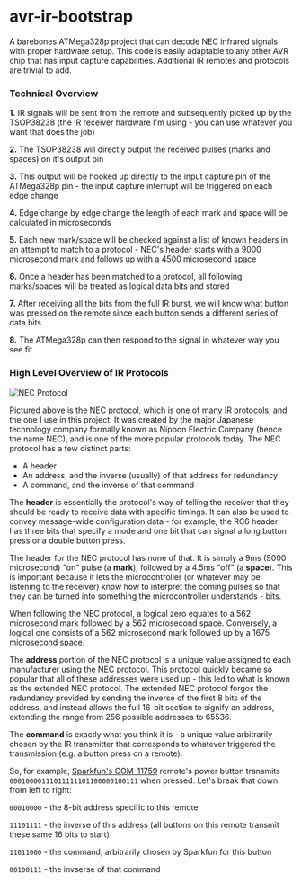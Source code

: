 # avr-ir-bootstrap

A barebones ATMega328p project that can decode NEC infrared signals with proper hardware setup.  This code is easily adaptable to any other AVR chip that has input capture capabilities.  Additional IR remotes and protocols are trivial to add.

### Technical Overview

**1.** IR signals will be sent from the remote and subsequently picked up by the TSOP38238 (the IR receiver hardware I'm using - you can use whatever you want that does the job)

**2.** The TSOP38238 will directly output the received pulses (marks and spaces) on it's output pin

**3.** This output will be hooked up directly to the input capture pin of the ATMega328p pin - the input capture interrupt will be triggered on each edge change

**4.** Edge change by edge change the length of each mark and space will be calculated in microseconds

**5.** Each new mark/space will be checked against a list of known headers in an attempt to match to a protocol - NEC's header starts with a 9000 microsecond mark and follows up with a 4500 microsecond space

**6.** Once a header has been matched to a protocol, all following marks/spaces will be treated as logical data bits and stored

**7.** After receiving all the bits from the full IR burst, we will know what button was pressed on the remote since each button sends a different series of data bits

**8.** The ATMega328p can then respond to the signal in whatever way you see fit

### High Level Overview of IR Protocols

![NEC Protocol](https://github.com/twilco/rc-car/blob/master/img/NEC_IR_Protocol.png)

Pictured above is the NEC protocol, which is one of many IR protocols, and the one I use in this project.  It was created by the major Japanese technology company formally known as Nippon Electric Company (hence the name NEC), and is one of the more popular protocols today.  The NEC protocol has a few distinct parts:

* A header
* An address, and the inverse (usually) of that address for redundancy
* A command, and the inverse of that command

The **header** is essentially the protocol's way of telling the receiver that they should be ready to receive data with specific timings.  It can also be used to convey message-wide configuration data - for example, the RC6 header has three bits that specify a mode and one bit that can signal a long button press or a double button press.

The header for the NEC protocol has none of that.  It is simply a 9ms (9000 microsecond) "on" pulse (a **mark**), followed by a 4.5ms "off" (a **space**).  This is important because it lets the microcontroller (or whatever may be listening to the receiver) know how to interpret the coming pulses so that they can be turned into something the microcontroller understands - bits.

When following the NEC protocol, a logical zero equates to a 562 microsecond mark followed by a 562 microsecond space.  Conversely, a logical one consists of a 562 microsecond mark followed up by a 1675 microsecond space.

The **address** portion of the NEC protocol is a unique value assigned to each manufacturer using the NEC protocol.  This protocol quickly became so popular that all of these addresses were used up - this led to what is known as the extended NEC protocol.  The extended NEC protocol forgos the redundancy provided by sending the inverse of the first 8 bits of the address, and instead allows the full 16-bit section to signify an address, extending the range from 256 possible addresses to 65536.

The **command** is exactly what you think it is - a unique value arbitrarily chosen by the IR transmitter that corresponds to whatever triggered the transmission (e.g. a button press on a remote).

So, for example, [Sparkfun's COM-11759](https://www.sparkfun.com/products/11759) remote's power button transmits `00010000111011111101100000100111` when pressed.  Let's break that down from left to right:

`00010000` - the 8-bit address specific to this remote

`11101111` - the inverse of this address (all buttons on this remote transmit these same 16 bits to start)

`11011000` - the command, arbitrarily chosen by Sparkfun for this button

`00100111` - the invserse of that command


